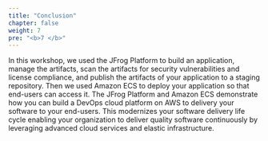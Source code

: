 ```yaml
---
title: "Conclusion"
chapter: false
weight: 7
pre: "<b>7 </b>"
---
```


In this workshop, we used the JFrog Platform to build an application, manage the artifacts, scan the artifacts for security vulnerabilities and license compliance, and publish the artifacts of your application to a staging repository. Then we used Amazon ECS to deploy your application so that end-users can access it. 
The JFrog Platform and Amazon ECS demonstrate how you can build a DevOps cloud platform on AWS to delivery your software to your end-users. This modernizes your software delivery life cycle enabling your organization to deliver quality software continuously by leveraging advanced cloud services and elastic infrastructure.

